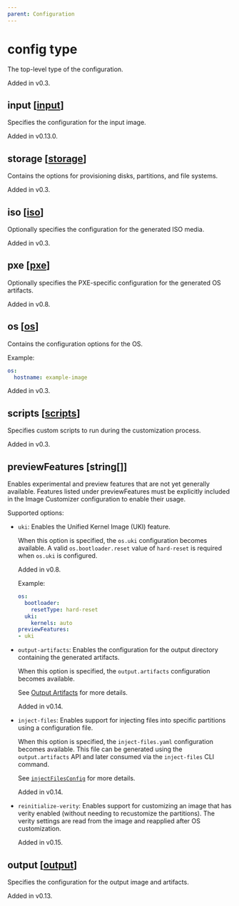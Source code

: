 ```yaml
---
parent: Configuration
---
```


# config type

The top-level type of the configuration.

Added in v0.3.

## input [[input](./input.md)]

Specifies the configuration for the input image.

Added in v0.13.0.

## storage [[storage](./storage.md)]

Contains the options for provisioning disks, partitions, and file systems.

Added in v0.3.

## iso [[iso](./iso.md)]

Optionally specifies the configuration for the generated ISO media.

Added in v0.3.

## pxe [[pxe](./pxe.md)]

Optionally specifies the PXE-specific configuration for the generated OS artifacts.

Added in v0.8.

## os [[os](./os.md)]

Contains the configuration options for the OS.

Example:

```yaml
os:
  hostname: example-image
```

Added in v0.3.

## scripts [[scripts](./scripts.md)]

Specifies custom scripts to run during the customization process.

Added in v0.3.

## previewFeatures [string[]]

Enables experimental and preview features that are not yet generally available.
Features listed under previewFeatures must be explicitly included in the Image
Customizer configuration to enable their usage.

Supported options:

- `uki`: Enables the Unified Kernel Image (UKI) feature.

  When this option is specified, the `os.uki` configuration becomes available. A
  valid `os.bootloader.reset` value of `hard-reset` is required when `os.uki` is
  configured.

  Added in v0.8.

  Example:

  ```yaml
  os:
    bootloader:
      resetType: hard-reset
    uki:
      kernels: auto
  previewFeatures:
  - uki
  ```

- `output-artifacts`: Enables the configuration for the output directory
  containing the generated artifacts.

  When this option is specified, the `output.artifacts` configuration becomes available.

  See [Output Artifacts](./outputArtifacts.md) for more details.

  Added in v0.14.

- `inject-files`: Enables support for injecting files into specific partitions
  using a configuration file.

  When this option is specified, the `inject-files.yaml` configuration becomes
  available. This file can be generated using the `output.artifacts` API and
  later consumed via the `inject-files` CLI command.

  See [`injectFilesConfig`](./injectFilesConfig.md) for more details.

  Added in v0.14.

- `reinitialize-verity`: Enables support for customizing an image that has verity
  enabled (without needing to recustomize the partitions). The verity settings are read
  from the image and reapplied after OS customization.

  Added in v0.15.

## output [[output](./output.md)]

Specifies the configuration for the output image and artifacts.

Added in v0.13.
